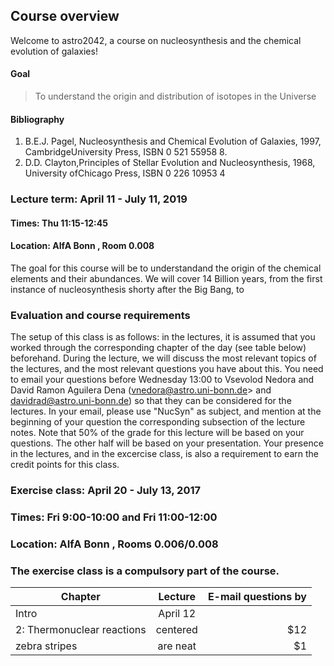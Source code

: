 ## Course overview 

Welcome to astro2042, a course on nucleosynthesis and the chemical evolution of galaxies! 

#### Goal 
> To understand the origin and distribution of isotopes in the Universe


#### Bibliography 
1. B.E.J. Pagel, Nucleosynthesis  and Chemical  Evolution of  Galaxies, 1997, CambridgeUniversity Press, ISBN 0 521 55958 8.
2. D.D. Clayton,Principles of Stellar Evolution and Nucleosynthesis, 1968, University ofChicago Press, ISBN 0 226 10953 4

### Lecture term: April 11 - July 11, 2019

#### Times: Thu 11:15-12:45 
#### Location: AIfA Bonn , Room 0.008 

The goal for this course will be to understandand the origin of the chemical elements and their abundances. 
We will cover 14 Billion years, from the first instance of nucleosynthesis shorty after the Big Bang, to 



### Evaluation and course requirements 




The setup of this class is as follows: in the lectures, it is assumed that you worked through the corresponding chapter of the day (see table below) beforehand. During the lecture, we will discuss the most relevant topics of the lectures, and the most relevant questions you have about this. You need to email your questions before Wednesday 13:00 to Vsevolod Nedora and David Ramon Aguilera Dena (vnedora@astro.uni-bonn.de> and davidrad@astro.uni-bonn.de) so that they can be considered for the lectures. In your email, please use "NucSyn" as subject, and mention at the beginning of your question the corresponding subsection of the lecture notes. Note that 50% of the grade for this lecture will be based on your questions. The other half will be based on your presentation. Your presence in the lectures, and in the excercise class, is also a requirement to earn the credit points for this class. 







### Exercise class: April 20 - July 13, 2017

### Times: Fri 9:00-10:00 and Fri 11:00-12:00 
### Location: AIfA Bonn , Rooms 0.006/0.008 
### The exercise class is a compulsory part of the course. 



| Chapter                        |      Lecture          | E-mail questions by  |
| -------------                  |  :-------------:    |                -----:|
| Intro                          |      April 12        |                      |
| 2: Thermonuclear reactions     | centered      |   $12 |
| zebra stripes | are neat       |    $1 |




